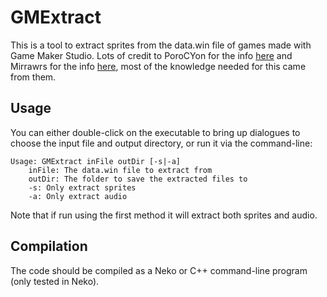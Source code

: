 # GMExtract
This is a tool to extract sprites from the data.win file of games made with Game Maker Studio.
Lots of credit to PoroCYon for the info [here](https://gitlab.com/snippets/14944) and Mirrawrs for the info [here](http://undertale.rawr.ws/unpacking), most of the knowledge needed for this came from them.

## Usage
You can either double-click on the executable to bring up dialogues to choose the input file and output directory, or run it via the command-line:

	Usage: GMExtract inFile outDir [-s|-a]
		inFile: The data.win file to extract from
		outDir: The folder to save the extracted files to
		-s: Only extract sprites
		-a: Only extract audio

Note that if run using the first method it will extract both sprites and audio.

## Compilation
The code should be compiled as a Neko or C++ command-line program (only tested in Neko).
